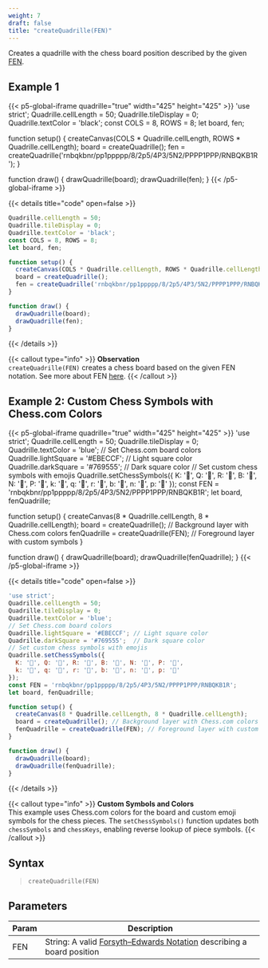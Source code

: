 ```yaml
---
weight: 7  
draft: false  
title: "createQuadrille(FEN)"  
---
```


Creates a quadrille with the chess board position described by the given [FEN](https://en.wikipedia.org/wiki/Forsyth%E2%80%93Edwards_Notation).

## Example 1

{{< p5-global-iframe quadrille="true" width="425" height="425" >}}
'use strict';
Quadrille.cellLength = 50;
Quadrille.tileDisplay = 0;
Quadrille.textColor = 'black';
const COLS = 8, ROWS = 8;
let board, fen;

function setup() {
  createCanvas(COLS * Quadrille.cellLength, ROWS * Quadrille.cellLength);
  board = createQuadrille();
  fen = createQuadrille('rnbqkbnr/pp1ppppp/8/2p5/4P3/5N2/PPPP1PPP/RNBQKB1R');
}

function draw() {
  drawQuadrille(board);
  drawQuadrille(fen);
}
{{< /p5-global-iframe >}}

{{< details title="code" open=false >}}
```js
Quadrille.cellLength = 50;
Quadrille.tileDisplay = 0;
Quadrille.textColor = 'black';
const COLS = 8, ROWS = 8;
let board, fen;

function setup() {
  createCanvas(COLS * Quadrille.cellLength, ROWS * Quadrille.cellLength);
  board = createQuadrille();
  fen = createQuadrille('rnbqkbnr/pp1ppppp/8/2p5/4P3/5N2/PPPP1PPP/RNBQKB1R');
}

function draw() {
  drawQuadrille(board);
  drawQuadrille(fen);
}
```
{{< /details >}}

{{< callout type="info" >}}
**Observation**  
`createQuadrille(FEN)` creates a chess board based on the given FEN notation. See more about FEN [here](https://en.wikipedia.org/wiki/Forsyth%E2%80%93Edwards_Notation).
{{< /callout >}}

## Example 2: Custom Chess Symbols with Chess.com Colors

{{< p5-global-iframe quadrille="true" width="425" height="425" >}}
'use strict';
Quadrille.cellLength = 50;
Quadrille.tileDisplay = 0;
Quadrille.textColor = 'blue';
// Set Chess.com board colors
Quadrille.lightSquare = '#EBECCF'; // Light square color
Quadrille.darkSquare = '#769555';  // Dark square color
// Set custom chess symbols with emojis
Quadrille.setChessSymbols({
  K: '👑', Q: '💎', R: '🏰', B: '🦅', N: '🐴', P: '🍪',
  k: '🤴', q: '👸', r: '🏯', b: '🦉', n: '🦄', p: '🍩'
});
const FEN = 'rnbqkbnr/pp1ppppp/8/2p5/4P3/5N2/PPPP1PPP/RNBQKB1R';
let board, fenQuadrille;

function setup() {
  createCanvas(8 * Quadrille.cellLength, 8 * Quadrille.cellLength);
  board = createQuadrille(); // Background layer with Chess.com colors
  fenQuadrille = createQuadrille(FEN); // Foreground layer with custom symbols
}

function draw() {
  drawQuadrille(board);
  drawQuadrille(fenQuadrille);
}
{{< /p5-global-iframe >}}

{{< details title="code" open=false >}}
```js
'use strict';
Quadrille.cellLength = 50;
Quadrille.tileDisplay = 0;
Quadrille.textColor = 'blue';
// Set Chess.com board colors
Quadrille.lightSquare = '#EBECCF'; // Light square color
Quadrille.darkSquare = '#769555';  // Dark square color
// Set custom chess symbols with emojis
Quadrille.setChessSymbols({
  K: '👑', Q: '💎', R: '🏰', B: '🦅', N: '🐴', P: '🍪',
  k: '🤴', q: '👸', r: '🏯', b: '🦉', n: '🦄', p: '🍩'
});
const FEN = 'rnbqkbnr/pp1ppppp/8/2p5/4P3/5N2/PPPP1PPP/RNBQKB1R';
let board, fenQuadrille;

function setup() {
  createCanvas(8 * Quadrille.cellLength, 8 * Quadrille.cellLength);
  board = createQuadrille(); // Background layer with Chess.com colors
  fenQuadrille = createQuadrille(FEN); // Foreground layer with custom symbols
}

function draw() {
  drawQuadrille(board);
  drawQuadrille(fenQuadrille);
}
```
{{< /details >}}

{{< callout type="info" >}}
**Custom Symbols and Colors**  
This example uses Chess.com colors for the board and custom emoji symbols for the chess pieces. The `setChessSymbols()` function updates both `chessSymbols` and `chessKeys`, enabling reverse lookup of piece symbols.
{{< /callout >}}

## Syntax

> `createQuadrille(FEN)`

## Parameters

| Param | Description                                                                                                                             |
|-------|-----------------------------------------------------------------------------------------------------------------------------------------|
| FEN   | String: A valid [Forsyth–Edwards Notation](https://en.wikipedia.org/wiki/Forsyth%E2%80%93Edwards_Notation) describing a board position |